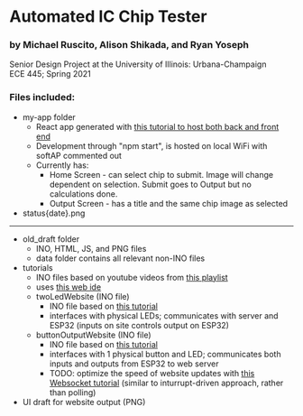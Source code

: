 # Automated IC Chip Tester
### by Michael Ruscito, Alison Shikada, and Ryan Yoseph
Senior Design Project at the University of Illinois: Urbana-Champaign  
ECE 445; Spring 2021

### Files included:
- my-app folder
  - React app generated with [this tutorial to host both back and front end](https://awot.net/en/guide/tutorial.html#front-end)
  - Development through "npm start", is hosted on local WiFi with softAP commented out
  - Currently has:
    - Home Screen - can select chip to submit. Image will change dependent on selection. Submit goes to Output but no calculations done.
    - Output Screen - has a title and the same chip image as selected
- status{date}.png
-------------------------
- old_draft folder
  - INO, HTML, JS, and PNG files
  - data folder contains all relevant non-INO files
- tutorials
  - INO files based on youtube videos from [this playlist](https://youtube.com/playlist?list=PLfPtpZzK2Z_QO8snrdnRTTNtQvLw35Zfc)
  - uses [this web ide](http://easycoding.tn/esp32/demos/code/)
  - twoLedWebsite (INO file)
    - INO file based on [this tutorial](https://randomnerdtutorials.com/esp32-access-point-ap-web-server/)
    - interfaces with physical LEDs; communicates with server and ESP32 (inputs on site controls output on ESP32)
  - buttonOutputWebsite (INO file)
    - INO file based on [this tutorial](https://randomnerdtutorials.com/esp32-esp8266-web-server-physical-button/)
    - interfaces with 1 physical button and LED; communicates both inputs and outputs from ESP32 to web server
    - TODO: optimize the speed of website updates with [this Websocket tutorial](https://rntlab.com/question/full-tutorial-esp32-remote-control-with-websocket/) (similar to inturrupt-driven approach, rather than polling)
- UI draft for website output (PNG)
